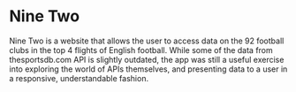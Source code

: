 # Nine Two

Nine Two is a website that allows the user to access data on the 92 football clubs in the top 4 flights of English football. While some of the data from 
thesportsdb.com API is slightly outdated, the app was still a useful exercise into exploring the world of APIs themselves, and presenting data to a user in a 
responsive, understandable fashion.
